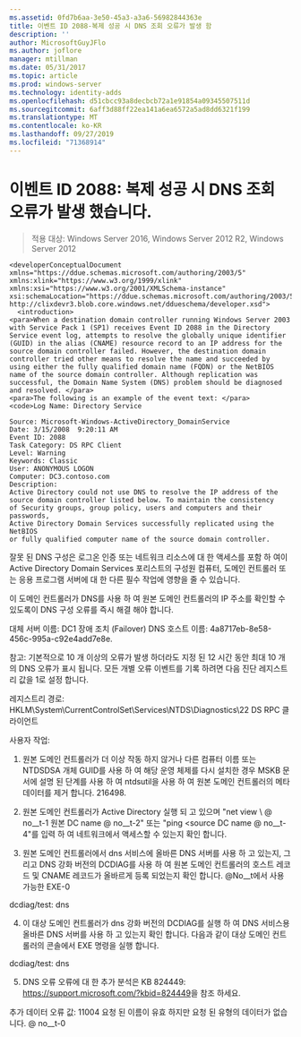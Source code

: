 ```yaml
---
ms.assetid: 0fd7b6aa-3e50-45a3-a3a6-56982844363e
title: 이벤트 ID 2088-복제 성공 시 DNS 조회 오류가 발생 함
description: ''
author: MicrosoftGuyJFlo
ms.author: joflore
manager: mtillman
ms.date: 05/31/2017
ms.topic: article
ms.prod: windows-server
ms.technology: identity-adds
ms.openlocfilehash: d51cbcc93a8decbcb72a1e91854a09345507511d
ms.sourcegitcommit: 6aff3d88ff22ea141a6ea6572a5ad8dd6321f199
ms.translationtype: MT
ms.contentlocale: ko-KR
ms.lasthandoff: 09/27/2019
ms.locfileid: "71368914"
---
```

# <a name="event-id-2088-dns-lookup-failure-occurred-with-replication-success"></a>이벤트 ID 2088: 복제 성공 시 DNS 조회 오류가 발생 했습니다.

>적용 대상: Windows Server 2016, Windows Server 2012 R2, Windows Server 2012

    
    <developerConceptualDocument xmlns="https://ddue.schemas.microsoft.com/authoring/2003/5" xmlns:xlink="https://www.w3.org/1999/xlink" xmlns:xsi="https://www.w3.org/2001/XMLSchema-instance" xsi:schemaLocation="https://ddue.schemas.microsoft.com/authoring/2003/5 http://clixdevr3.blob.core.windows.net/ddueschema/developer.xsd">
      <introduction>
    <para>When a destination domain controller running Windows Server 2003 with Service Pack 1 (SP1) receives Event ID 2088 in the Directory Service event log, attempts to resolve the globally unique identifier (GUID) in the alias (CNAME) resource record to an IP address for the source domain controller failed. However, the destination domain controller tried other means to resolve the name and succeeded by using either the fully qualified domain name (FQDN) or the NetBIOS name of the source domain controller. Although replication was successful, the Domain Name System (DNS) problem should be diagnosed and resolved. </para>
    <para>The following is an example of the event text: </para>
    <code>Log Name: Directory Service

    Source: Microsoft-Windows-ActiveDirectory_DomainService
    Date: 3/15/2008  9:20:11 AM
    Event ID: 2088
    Task Category: DS RPC Client 
    Level: Warning
    Keywords: Classic
    User: ANONYMOUS LOGON
    Computer: DC3.contoso.com
    Description:
    Active Directory could not use DNS to resolve the IP address of the 
    source domain controller listed below. To maintain the consistency 
    of Security groups, group policy, users and computers and their passwords, 
    Active Directory Domain Services successfully replicated using the NetBIOS 
    or fully qualified computer name of the source domain controller. 

잘못 된 DNS 구성은 로그온 인증 또는 네트워크 리소스에 대 한 액세스를 포함 하 여이 Active Directory Domain Services 포리스트의 구성원 컴퓨터, 도메인 컨트롤러 또는 응용 프로그램 서버에 대 한 다른 필수 작업에 영향을 줄 수 있습니다. 

이 도메인 컨트롤러가 DNS를 사용 하 여 원본 도메인 컨트롤러의 IP 주소를 확인할 수 있도록이 DNS 구성 오류를 즉시 해결 해야 합니다. 

대체 서버 이름: DC1 장애 조치 (Failover) DNS 호스트 이름: 4a8717eb-8e58-456c-995a-c92e4add7e8e. 

참고: 기본적으로 10 개 이상의 오류가 발생 하더라도 지정 된 12 시간 동안 최대 10 개의 DNS 오류가 표시 됩니다.  모든 개별 오류 이벤트를 기록 하려면 다음 진단 레지스트리 값을 1로 설정 합니다. 

레지스트리 경로: HKLM\System\CurrentControlSet\Services\NTDS\Diagnostics\22 DS RPC 클라이언트 

사용자 작업: 

1) 원본 도메인 컨트롤러가 더 이상 작동 하지 않거나 다른 컴퓨터 이름 또는 NTDSDSA 개체 GUID를 사용 하 여 해당 운영 체제를 다시 설치한 경우 MSKB 문서에 설명 된 단계를 사용 하 여 ntdsutil을 사용 하 여 원본 도메인 컨트롤러의 메타 데이터를 제거 합니다. 216498. 

2) 원본 도메인 컨트롤러가 Active Directory 실행 되 고 있으며 "net view \\ @ no__t-1 원본 DC name @ no__t-2" 또는 "ping &lt;source DC name @ no__t-4"를 입력 하 여 네트워크에서 액세스할 수 있는지 확인 합니다. 

3) 원본 도메인 컨트롤러에서 dns 서비스에 올바른 DNS 서버를 사용 하 고 있는지, 그리고 DNS 강화 버전의 DCDIAG를 사용 하 여 원본 도메인 컨트롤러의 호스트 레코드 및 CNAME 레코드가 올바르게 등록 되었는지 확인 합니다. @No__t에서 사용 가능한 EXE-0 

dcdiag/test: dns 

4) 이 대상 도메인 컨트롤러가 dns 강화 버전의 DCDIAG를 실행 하 여 DNS 서비스용 올바른 DNS 서버를 사용 하 고 있는지 확인 합니다. 다음과 같이 대상 도메인 컨트롤러의 콘솔에서 EXE 명령을 실행 합니다. 

dcdiag/test: dns 

5) DNS 오류 오류에 대 한 추가 분석은 KB 824449: <https://support.microsoft.com/?kbid=824449>을 참조 하세요. 

추가 데이터 오류 값: 11004 요청 된 이름이 유효 하지만 요청 된 유형의 데이터가 없습니다. @ no__t-0 </introduction>
  <section>
    <title>Diagnosis @ no__t-1 @ no__t-2 @ no__t-3<para>Dns의 별칭 (CNAME) 리소스 레코드를 사용 하 여 원본 도메인 컨트롤러 이름을 확인 하는 데 실패 하는 이유는 dns를 잘못 사용 하거나 DNS 데이터 전파의 지연이 원인일 수 있습니다.</para>
    </content>
  </section>
  <section>
    <title>Resolution @ no__t-1 @ no__t-2 @ no__t-3<para>@No__t-0 @ no__t-1 이벤트 ID 2087에 설명 된 대로 DNS 테스트를 진행 합니다. DNS 조회 오류로 인해 복제에 실패 했습니다. @ no__t-0. &quot;</para>
    </content>
  </section>
  <relatedTopics />
</developerConceptualDocument>


